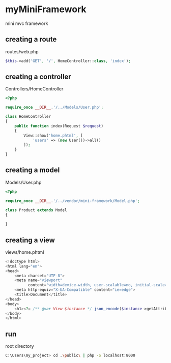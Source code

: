 # myMiniFramework
mini mvc framework

## creating a route
routes/web.php

```php
$this->add('GET', '/', HomeController::class, 'index');
```

## creating a controller
Controllers/HomeController

```php
<?php

require_once __DIR__.'/../Models/User.php';

class HomeController
{
    public function index(Request $request)
    {
        View::show('home.phtml', [
            'users' => (new User())->all()
        ]);
    }
}
```

## creating a model
Models/User.php

```php
<?php

require_once __DIR__.'/../vendor/mini-framework/Model.php';

class Product extends Model
{
    
}
```

## creating a view
views/home.phtml

```php
<!doctype html>
<html lang="en">
<head>
    <meta charset="UTF-8">
    <meta name="viewport"
          content="width=device-width, user-scalable=no, initial-scale=1.0, maximum-scale=1.0, minimum-scale=1.0">
    <meta http-equiv="X-UA-Compatible" content="ie=edge">
    <title>Document</title>
</head>
<body>
    <h1><?= /** @var View $instance */ json_encode($instance->getAttribute('users')) ?></h1>
</body>
</html>
```

## run
root directory

```bash
C:\Users\my_project> cd .\public\ | php -S localhost:8000
```
